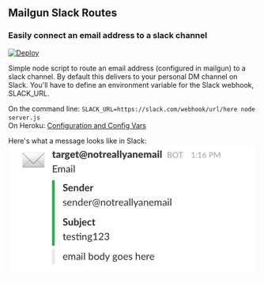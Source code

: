 ## Mailgun Slack Routes
### Easily connect an email address to a slack channel


[![Deploy](https://www.herokucdn.com/deploy/button.svg)](https://heroku.com/deploy)

Simple node script to route an email address (configured in mailgun) to a slack channel. By default this delivers to your personal DM channel on Slack. You'll have to define an environment variable for the Slack webhook, SLACK_URL.

On the command line: `SLACK_URL=https://slack.com/webhook/url/here node server.js` <br>
On Heroku: [Configuration and Config Vars](https://devcenter.heroku.com/articles/config-vars)

Here's what a message looks like in Slack:
![image](public/img/example-message.png)
